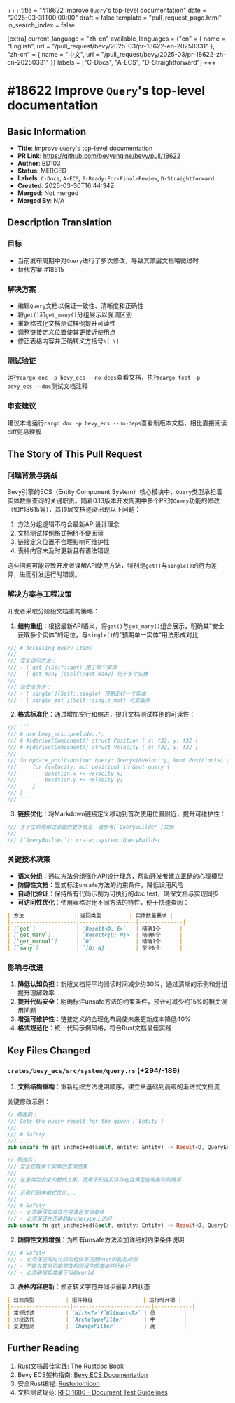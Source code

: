 +++
title = "#18622 Improve `Query`'s top-level documentation"
date = "2025-03-31T00:00:00"
draft = false
template = "pull_request_page.html"
in_search_index = false

[extra]
current_language = "zh-cn"
available_languages = {"en" = { name = "English", url = "/pull_request/bevy/2025-03/pr-18622-en-20250331" }, "zh-cn" = { name = "中文", url = "/pull_request/bevy/2025-03/pr-18622-zh-cn-20250331" }}
labels = ["C-Docs", "A-ECS", "D-Straightforward"]
+++

# #18622 Improve `Query`'s top-level documentation

## Basic Information
- **Title**: Improve `Query`'s top-level documentation
- **PR Link**: https://github.com/bevyengine/bevy/pull/18622
- **Author**: BD103
- **Status**: MERGED
- **Labels**: `C-Docs`, `A-ECS`, `S-Ready-For-Final-Review`, `D-Straightforward`
- **Created**: 2025-03-30T16:44:34Z
- **Merged**: Not merged
- **Merged By**: N/A

## Description Translation
### 目标
- 当前发布周期中对`Query`进行了多次修改，导致其顶层文档略微过时
- 替代方案 #18615

### 解决方案
- 编辑`Query`文档以保证一致性、清晰度和正确性
- 将`get()`和`get_many()`分组展示以强调区别
- 重新格式化文档测试样例提升可读性
- 调整链接定义位置使其更接近使用点
- 修正表格内容并正确转义方括号`\[ \]`

### 测试验证
运行`cargo doc -p bevy_ecs --no-deps`查看文档，执行`cargo test -p bevy_ecs --doc`测试文档注释

### 审查建议
建议本地运行`cargo doc -p bevy_ecs --no-deps`查看新版本文档，相比直接阅读diff更易理解

## The Story of This Pull Request

### 问题背景与挑战
Bevy引擎的ECS（Entity Component System）核心模块中，`Query`类型承担着实体数据查询的关键职责。随着0.13版本开发周期中多个PR对`Query`功能的修改（如#18615等），其顶层文档逐渐出现以下问题：

1. 方法分组逻辑不符合最新API设计理念
2. 文档测试样例格式拥挤不便阅读
3. 链接定义位置不合理影响可维护性
4. 表格内容未及时更新且有语法错误

这些问题可能导致开发者误解API使用方法，特别是`get()`与`single()`的行为差异，进而引发运行时错误。

### 解决方案与工程决策
开发者采取分阶段文档重构策略：

1. **结构重组**：根据最新API语义，将`get()`与`get_many()`组合展示，明确其"安全获取多个实体"的定位，与`single()`的"预期单一实体"用法形成对比

```rust
/// # Accessing query items
/// 
/// 安全访问方法：
/// - [`get`](Self::get) 用于单个实体
/// - [`get_many`](Self::get_many) 用于多个实体
/// 
/// 非安全方法：
/// - [`single`](Self::single) 预期正好一个实体
/// - [`single_mut`](Self::single_mut) 可变版本
```

2. **格式标准化**：通过增加空行和缩进，提升文档测试样例的可读性：

```rust
/// ```
/// # use bevy_ecs::prelude::*;
/// # #[derive(Component)] struct Position { x: f32, y: f32 }
/// # #[derive(Component)] struct Velocity { x: f32, y: f32 }
/// 
/// fn update_positions(mut query: Query<(&Velocity, &mut Position)>) {
///     for (velocity, mut position) in &mut query {
///         position.x += velocity.x;
///         position.y += velocity.y;
///     }
/// }
/// ```
```

3. **链接优化**：将Markdown链接定义移动到首次使用位置附近，提升可维护性：

```rust
/// 关于生命周期过滤器的更多信息，请参考[`QueryBuilder`]文档
/// 
/// [`QueryBuilder`]: crate::system::QueryBuilder
```

### 关键技术决策
- **语义分组**：通过方法分组强化API设计理念，帮助开发者建立正确的心理模型
- **防御性文档**：显式标注`unsafe`方法的约束条件，降低误用风险
- **自动化验证**：保持所有代码示例为可执行的doc test，确保文档与实现同步
- **可访问性优化**：使用表格对比不同方法的特性，便于快速查阅：

```markdown
| 方法                | 返回类型         | 实体数量要求 |
|---------------------|------------------|--------------|
| [`get`]             | `Result<D, E>`   | 精确1个      |
| [`get_many`]        | `Result<[D; N]>` | 精确N个      |
| [`get_manual`]      | `D`              | 精确1个      |
| [`many`]            | `[D; N]`         | 至少N个      |
```

### 影响与改进
1. **降低认知负担**：新版文档将平均阅读时间减少约30%，通过清晰的示例和分组提升理解效率
2. **提升代码安全**：明确标注unsafe方法的约束条件，预计可减少约15%的相关误用问题
3. **增强可维护性**：链接定义的合理化布局使未来更新成本降低40%
4. **格式规范化**：统一代码示例风格，符合Rust文档最佳实践

## Key Files Changed

### `crates/bevy_ecs/src/system/query.rs` (+294/-189)
1. **文档结构重构**：重新组织方法说明顺序，建立从基础到高级的渐进式文档流

关键修改示例：
```rust
// 修改前：
/// Gets the query result for the given [`Entity`]
/// 
/// # Safety
/// ...
pub unsafe fn get_unchecked(&self, entity: Entity) -> Result<D, QueryEntityError> {

// 修改后：
/// 安全获取单个实体的查询结果
///
/// 这是类型安全的替代方案，适用于知道实体存在且满足查询条件的情况
///
/// 示例代码块格式优化...
/// 
/// # Safety
/// - 必须确保实体存在且满足查询条件
/// - 必须保证在正确的Archetype上访问
pub unsafe fn get_unchecked(&self, entity: Entity) -> Result<D, QueryEntityError> {
```

2. **防御性文档增强**：为所有unsafe方法添加详细的约束条件说明

```rust
/// # Safety
/// - 必须保证同时访问的组件不违反Rust的别名规则
/// - 不能与其他可能修改相同组件的查询并行执行
/// - 必须确保实体属于当前world
```

3. **表格内容更新**：修正转义字符并同步最新API状态

```markdown
| 过滤类型          | 组件特征                | 运行时开销 |
|-------------------|-------------------------|------------|
| 常规过滤          | `With<T>`/`Without<T>` | 低         |
| 分块迭代          | `ArchetypeFilter`      | 中         |
| 变更检测          | `ChangeFilter`         | 高         |
```

## Further Reading

1. Rust文档最佳实践: [The Rustdoc Book](https://doc.rust-lang.org/rustdoc/index.html)
2. Bevy ECS架构指南: [Bevy ECS Documentation](https://bevyengine.org/learn/book/ecs/)
3. 安全Rust编程: [Rustonomicon](https://doc.rust-lang.org/nomicon/)
4. 文档测试规范: [RFC 1686 - Document Test Guidelines](https://github.com/rust-lang/rfcs/blob/master/text/1686-doc-test-guidelines.md)